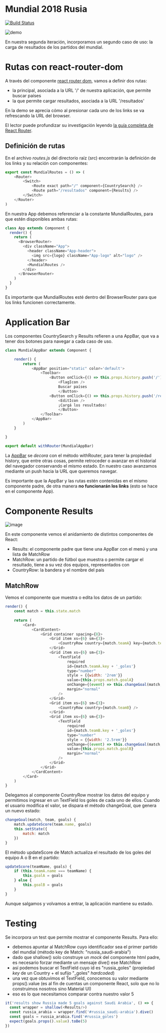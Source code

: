 # Mundial 2018 Rusia

[![Build Status](https://travis-ci.org/uqbar-project/eg-mundial2018-react.svg?branch=master)](https://travis-ci.org/uqbar-project/eg-mundial2018-react)

![demo](video/demo.gif)

En nuestra segunda iteración, incorporamos un segundo caso de uso: la carga de resultados de los partidos del mundial.

# Rutas con react-router-dom

A través del componente [react router dom](https://reacttraining.com/react-router/core/guides/philosophy), vamos a definir dos rutas:

- la principal, asociada a la URL '/' de nuestra aplicación, que permite buscar países
- la que permite cargar resultados, asociada a la URL '/resultados'

En la demo se aprecia cómo al presionar cada uno de los links se va refrescando la URL del browser.

El lector puede profundizar su investigación leyendo [la guía completa de React Router](
https://www.sitepoint.com/react-router-v4-complete-guide/).

## Definición de rutas

En el archivo _routes.js_ del directorio raíz (src) encontrarán la definición de los links y su relación con componentes:

```javascript
export const MundialRoutes = () => (
    <Router>
        <Switch>
            <Route exact path="/" component={CountrySearch} />
            <Route path="/resultados" component={Results} />
        </Switch>
    </Router>
)
```

En nuestra App debemos referenciar a la constante MundialRoutes, para que estén disponibles ambas rutas:

```javascript
class App extends Component {
  render() {
    return (
      <BrowserRouter>
        <div className="App">
          <header className="App-header">
            <img src={logo} className="App-logo" alt="logo" />
          </header>
          <MundialRoutes />
        </div>
      </BrowserRouter>
    )
  }
}
```

Es importante que MundialRoutes esté dentro del BrowserRouter para que los links funcionen correctamente.

# Application Bar

Los componentes CountrySearch y Results refieren a una AppBar, que va a tener dos botones para navegar a cada caso de uso.

```javascript
class MundialAppBar extends Component {

    render() {
        return (
            <AppBar position="static" color='default'>
                <Toolbar>
                    <Button onClick={() => this.props.history.push('/')}>
                        <FlagIcon />
                        Buscar países
                        </Button>
                    <Button onClick={() => this.props.history.push('/resultados')}>
                        <EditIcon />
                        ¡Cargá los resultados!
                        </Button>
                </Toolbar>
            </AppBar>
        )
    }

}

export default withRouter(MundialAppBar)
```

La [AppBar](https://material-ui.com/demos/app-bar/) se _decora_ con el método withRouter, para tener la propiedad history, que entre otras cosas, permite retroceder o avanzar en el historial del navegador conservando el mismo estado. En nuestro caso avanzamos mediante un push hacia la URL que queremos navegar.

Es importante que la AppBar y las rutas estén contenidas en el mismo componente padre, de otra manera **no funcionarán los links** (esto se hace en el componente App).

# Componente Results

![image](images/ArquitecturaComponentes.png)

En este componente vemos el anidamiento de distintos componentes de React:

- Results: el componente padre que tiene una AppBar con el menú y una lista de MatchRow
- MatchRow: un partido de fútbol que muestra o permite cargar el resultado, tiene a su vez dos equipos, representados con
- CountryRow: la bandera y el nombre del país

## MatchRow

Vemos el componente que muestra o edita los datos de un partido:

```javascript
render() {
    const match = this.state.match
    
    return (
        <Card>
            <CardContent>
                <Grid container spacing={8}>
                    <Grid item xs={6} sm={3}>
                        <CountryRow country={match.teamA} key={match.teamA.name} />
                    </Grid>
                    <Grid item xs={6} sm={3}>
                        <TextField
                            required
                            id={match.teamA.key + '_goles'}
                            type="number"
                            style = {{width: '2rem'}}
                            value={this.props.match.goalA}
                            onChange={(event) => this.changeGoal(match, match.teamA, event.target.value)}
                            margin="normal"
                        />
                    </Grid>
                    <Grid item xs={6} sm={3}>
                        <CountryRow country={match.teamB} />
                    </Grid>
                    <Grid item xs={6} sm={3}>
                        <TextField
                            required
                            id={match.teamB.key + '_goles'}
                            type="number"
                            style = {{width: '2.5rem'}}
                            onChange={(event) => this.changeGoal(match, match.teamB, event.target.value)}
                            value={this.props.match.goalB}
                            margin="normal"
                        />
                    </Grid>
                </Grid>
            </CardContent>
        </Card>
    )
}
```

Delegamos al componente CountryRow mostrar los datos del equipo y permitimos ingresar en un TextField los goles de cada uno de ellos. Cuando el usuario modifica el valor, se dispara el método changeGoal, que genera un nuevo estado:

```javascript
changeGoal(match, team, goals) {
    match.updateScore(team.name, goals)
    this.setState({
        match: match
    })
}
```

El método updateScore de Match actualiza el resultado de los goles del equipo A o B en el partido:

```javascript
updateScore(teamName, goals) {
    if (this.teamA.name === teamName) {
        this.goalA = goals
    } else {
        this.goalB = goals
    }
}
```

Aunque salgamos y volvamos a entrar, la aplicación mantiene su estado.

# Testing

Se incorpora un test que permite mostrar el componente Results. Para ello:

- debemos apuntar al MatchRow cuyo identificador sea el primer partido del mundial (método key de Match: "russia_saudi-arabia")
- dado que shallow() solo construye un _mock_ del componente html padre, es necesario forzar mediante un mensaje dive() ese MatchRow
- así podemos buscar el TextField cuyo id es "russia_goles" (propiedad _key_ de un Country + el sufijo "_goles" _hardcoded_)
- una vez que obtuvimos el TextField, conocemos su valor mediante props().value (es al fin de cuentas un componente React, solo que no lo construimos nosotros sino Material UI)
- eso es lo que necesitamos comparar contra nuestro valor 5

```javascript
it('results show Russia made 5 goals against Saudi Arabia', () => {
  const wrapper = shallow(<Results/>)
  const russia_arabia = wrapper.find('#russia_saudi-arabia').dive()
  const goals = russia_arabia.find('#russia_goles')
  expect(goals.props().value).toBe(5)
})
```

